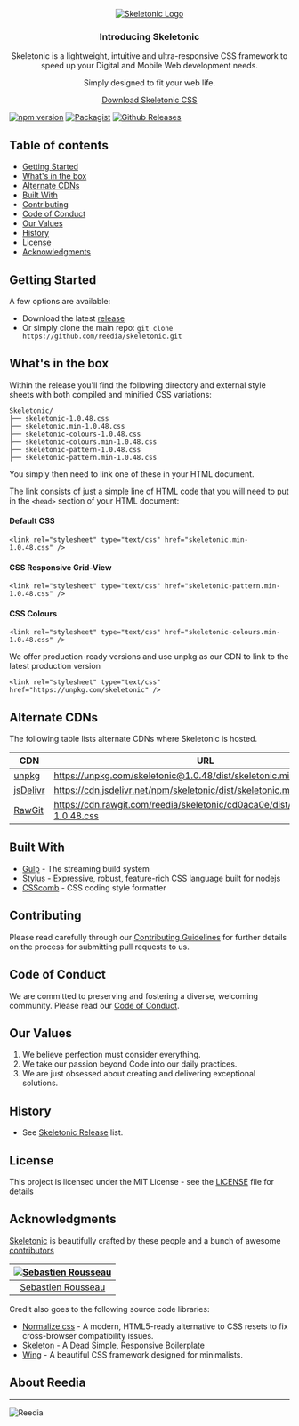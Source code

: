 <p align="center">
	<a href="https://skeletonic.io">
		<img src="https://github.com/reedia/skeletonic/raw/master/images/skeletonic.png" alt="Skeletonic Logo"  />
	</a>  
</p>

<h3 align="center">Introducing Skeletonic</h3>

<p align="center">Skeletonic is a lightweight, intuitive and ultra-responsive CSS framework to speed up your Digital and Mobile Web development needs.</p>

<p align="center">Simply designed to fit your web life.</p>

<p align="center"><a href="https://github.com/reedia/skeletonic/archive/v1.0.48.zip">Download Skeletonic CSS</a></p>

[![npm version](https://badge.fury.io/js/skeletonic.svg)](https://badge.fury.io/js/skeletonic)
[![Packagist](https://img.shields.io/badge/license-MIT-blue.svg)](https://skeletonic.github.io/license)
[![Github Releases](https://img.shields.io/github/downloads/atom/atom/latest/total.svg)](https://github.com/reedia/skeletonic)

## Table of contents

-   [Getting Started](#getting-started)
-   [What's in the box](#whats-in-the-box)
- 	[Alternate CDNs](#alternate-cdns)
-   [Built With](#built-with)
-   [Contributing](#contributing)
-   [Code of Conduct](#code-of-conduct)
-   [Our Values](#our-values)
-   [History](#history)
-   [License](#license)
-   [Acknowledgments](#acknowledgments)

## Getting Started

A few options are available:

-   Download the latest [release](https://github.com/reedia/skeletonic/archive/v1.0.48.zip)
-   Or simply clone the main repo: `git clone https://github.com/reedia/skeletonic.git`

## What's in the box

Within the release you'll find the following directory and external style sheets with both compiled and minified CSS variations:

```
Skeletonic/
├── skeletonic-1.0.48.css
├── skeletonic.min-1.0.48.css
├── skeletonic-colours-1.0.48.css
├── skeletonic-colours.min-1.0.48.css
├── skeletonic-pattern-1.0.48.css
├── skeletonic-pattern.min-1.0.48.css
```

You simply then need to link one of these in your HTML document.

The link consists of just a simple line of HTML code that you will need to put in the ```<head>```  section of your HTML document:

#### Default CSS

```
<link rel="stylesheet" type="text/css" href="skeletonic.min-1.0.48.css" />
```

#### CSS Responsive Grid-View
```
<link rel="stylesheet" type="text/css" href="skeletonic-pattern.min-1.0.48.css" />
```

#### CSS Colours
```
<link rel="stylesheet" type="text/css" href="skeletonic-colours.min-1.0.48.css" />
```

We offer production-ready versions and use unpkg as our CDN to link to the latest production version

```
<link rel="stylesheet" type="text/css" href="https://unpkg.com/skeletonic" />
```

## Alternate CDNs
The following table lists alternate CDNs where Skeletonic is hosted.

| CDN | URL | HTTPS | Combo |
|---|---|---|---|
| [unpkg](https://unpkg.com/) | https://unpkg.com/skeletonic@1.0.48/dist/skeletonic.min-1.0.48.css | Yes | No |
|  [jsDelivr](https://www.jsdelivr.com/) | https://cdn.jsdelivr.net/npm/skeletonic/dist/skeletonic.min-1.0.48.css  | Yes | Yes |
| [RawGit](http://rawgit.com/) | https://cdn.rawgit.com/reedia/skeletonic/cd0aca0e/dist/skeletonic.min-1.0.48.css | Yes | No |



## Built With
-   [Gulp](https://gulpjs.com/) - The streaming build system
-   [Stylus](http://stylus-lang.com/) - Expressive, robust, feature-rich CSS language built for nodejs
-   [CSScomb](http://csscomb.com/) - CSS coding style formatter

## Contributing

Please read carefully through our [Contributing Guidelines](https://github.com/reedia/skeletonic/blob/master/CONTRIBUTING.md) for further details on the process for submitting pull requests to us.

## Code of Conduct
We are committed to preserving and fostering a diverse, welcoming community. Please read our [Code of Conduct](https://github.com/reedia/skeletonic/blob/master/CODE_OF_CONDUCT.md).

## Our Values
1.  We believe perfection must consider everything.
2.  We take our passion beyond Code into our daily practices.
3.  We are just obsessed about creating and delivering exceptional solutions.

## History

*   See [Skeletonic Release](https://github.com/reedia/skeletonic/releases) list.


## License

This project is licensed under the MIT License - see the [LICENSE](https://github.com/reedia/skeletonic/blob/master/LICENSE) file for details

## Acknowledgments

[Skeletonic](https://skeletonic.io) is beautifully crafted by these people and a bunch of awesome [contributors](https://github.com/reedia/skeletonic/graphs/contributors)

[![Sebastien Rousseau](https://avatars0.githubusercontent.com/u/1394998?s=117)](https://sebastienrousseau.co.uk) |
|:---:
[Sebastien Rousseau](https://github.com/sebastienrousseau) |

Credit also goes to the following source code libraries:
-   [Normalize.css](http://necolas.github.io/normalize.css/) - A modern, HTML5-ready alternative to CSS resets to fix cross-browser compatibility issues.
-   [Skeleton](http://www.getskeleton.com) - A Dead Simple, Responsive Boilerplate
-   [Wing](http://usewing.ml/) - A beautiful CSS framework designed for minimalists.

## About Reedia
----------------

![Reedia](https://avatars0.githubusercontent.com/u/488747?s=200)